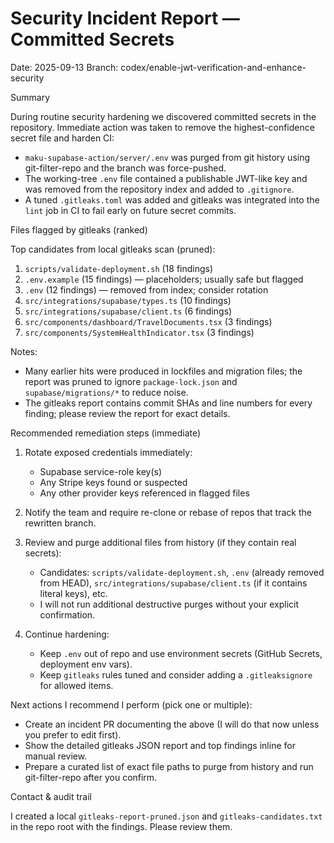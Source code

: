 # Security Incident Report — Committed Secrets

Date: 2025-09-13
Branch: codex/enable-jwt-verification-and-enhance-security

Summary

During routine security hardening we discovered committed secrets in the repository. Immediate action was taken to remove the highest-confidence secret file and harden CI:

- `maku-supabase-action/server/.env` was purged from git history using git-filter-repo and the branch was force-pushed.
- The working-tree `.env` file contained a publishable JWT-like key and was removed from the repository index and added to `.gitignore`.
- A tuned `.gitleaks.toml` was added and gitleaks was integrated into the `lint` job in CI to fail early on future secret commits.

Files flagged by gitleaks (ranked)

Top candidates from local gitleaks scan (pruned):

1. `scripts/validate-deployment.sh` (18 findings)
2. `.env.example` (15 findings) — placeholders; usually safe but flagged
3. `.env` (12 findings) — removed from index; consider rotation
4. `src/integrations/supabase/types.ts` (10 findings)
5. `src/integrations/supabase/client.ts` (6 findings)
6. `src/components/dashboard/TravelDocuments.tsx` (3 findings)
7. `src/components/SystemHealthIndicator.tsx` (3 findings)

Notes:
- Many earlier hits were produced in lockfiles and migration files; the report was pruned to ignore `package-lock.json` and `supabase/migrations/*` to reduce noise.
- The gitleaks report contains commit SHAs and line numbers for every finding; please review the report for exact details.

Recommended remediation steps (immediate)

1. Rotate exposed credentials immediately:
   - Supabase service-role key(s)
   - Any Stripe keys found or suspected
   - Any other provider keys referenced in flagged files

2. Notify the team and require re-clone or rebase of repos that track the rewritten branch.

3. Review and purge additional files from history (if they contain real secrets):
   - Candidates: `scripts/validate-deployment.sh`, `.env` (already removed from HEAD), `src/integrations/supabase/client.ts` (if it contains literal keys), etc.
   - I will not run additional destructive purges without your explicit confirmation.

4. Continue hardening:
   - Keep `.env` out of repo and use environment secrets (GitHub Secrets, deployment env vars).
   - Keep `gitleaks` rules tuned and consider adding a `.gitleaksignore` for allowed items.

Next actions I recommend I perform (pick one or multiple):
- Create an incident PR documenting the above (I will do that now unless you prefer to edit first).
- Show the detailed gitleaks JSON report and top findings inline for manual review.
- Prepare a curated list of exact file paths to purge from history and run git-filter-repo after you confirm.

Contact & audit trail

I created a local `gitleaks-report-pruned.json` and `gitleaks-candidates.txt` in the repo root with the findings. Please review them.
